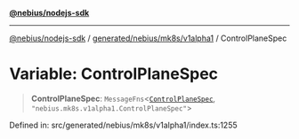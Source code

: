 [**@nebius/nodejs-sdk**](../../../../../README.md)

***

[@nebius/nodejs-sdk](../../../../../README.md) / [generated/nebius/mk8s/v1alpha1](../README.md) / ControlPlaneSpec

# Variable: ControlPlaneSpec

> **ControlPlaneSpec**: `MessageFns`\<[`ControlPlaneSpec`](../interfaces/ControlPlaneSpec.md), `"nebius.mk8s.v1alpha1.ControlPlaneSpec"`\>

Defined in: src/generated/nebius/mk8s/v1alpha1/index.ts:1255
